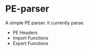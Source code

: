 # PE-parser

A simple PE parser. it currently parse:
- PE Headers
- Import Functions
- Export Functions
